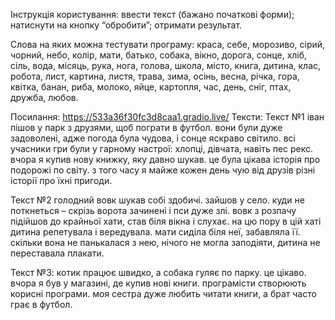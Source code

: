 Інструкція користування:
ввести текст (бажано початкові форми);
натиснути на кнопку “обробити”;
отримати результат.


Слова на яких можна тестувати програму:
краса, себе, морозиво, сірий, чорний, небо, колір, мати, батько, собака, вікно, дорога, сонце, хліб, сіль, вода, місяць, рука, нога, голова, школа, місто, книга, дитина, клас, робота, лист, картина, листя, трава, зима, осінь, весна, річка, гора, квітка, банан, риба, молоко, яйце, картопля, час, день, сніг, птах, дружба, любов. 

Посилання: https://533a36f30fc3d8caa1.gradio.live/
Тексти: 
Текст №1
іван пішов у парк з друзями, щоб пограти в футбол. вони були дуже задоволені, адже погода була чудова, і сонце яскраво світило. всі учасники гри були у гарному настрої: хлопці, дівчата, навіть пес рекс. вчора я купив нову книжку, яку давно шукав. це була цікава історія про подорожі по світу. з того часу я майже кожен день чую від друзів різні історії про їхні пригоди.


Текст №2
голодний вовк шукав собі здобичі. зайшов у село. куди не поткнеться – скрізь ворота зачинені і пси дуже злі. вовк з розпачу підійшов до крайньої хати, став біля вікна і слухає.
на цю пору в цій хаті дитина репетувала і вередувала. мати сиділа біля неї, забавляла її. скільки вона не панькалася з нею, нічого не могла заподіяти, дитина не переставала плакати.

Текст №3:
котик працює швидко, а собака гуляє по парку. це цікаво. вчора я був у магазині, де купив нові книги. програмісти створюють корисні програми. моя сестра дуже любить читати книги, а брат часто грає в футбол.





